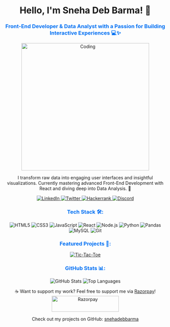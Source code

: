 <h1 align="center">Hello, I'm Sneha Deb Barma! 👋</h1>
<h3 align="center" style="color: #0070f3;">Front-End Developer & Data Analyst with a Passion for Building Interactive Experiences 💻✨</h3>

<p align="center">
  <img src="https://media.giphy.com/media/L8K62iTDkzGX6/giphy.gif" width="400" alt="Coding">
</p>

<p align="center">
  I transform raw data into engaging user interfaces and insightful visualizations. Currently mastering advanced Front-End Development with React and diving deep into Data Analysis. 🚀
</p>

<p align="center">
  <a href="https://www.linkedin.com/in/snehaDebBarma" target="_blank">
    <img src="https://img.shields.io/badge/LinkedIn-%230077B5.svg?&style=flat&logo=linkedin&logoColor=white" alt="LinkedIn" />
  </a>
  <a href="https://twitter.com/Sneha22802148" target="_blank">
    <img src="https://img.shields.io/badge/Twitter-%231DA1F2.svg?&style=flat&logo=twitter&logoColor=white" alt="Twitter" />
  </a>
  <a href="https://www.hackerrank.com/snehadebbarma2" target="_blank">
    <img src="https://img.shields.io/badge/Hackerrank-%231F8F2F.svg?&style=flat&logo=hackerrank&logoColor=white" alt="Hackerrank" />
  </a>
  <a href="https://discord.gg/snehabarma" target="_blank">
    <img src="https://img.shields.io/badge/Discord-%237289DA.svg?&style=flat&logo=discord&logoColor=white" alt="Discord" />
  </a>
</p>

<h3 align="center" style="color: #0070f3;">Tech Stack 🛠️:</h3>
<p align="center">
  <img src="https://img.shields.io/badge/HTML5-%23E34F26.svg?&style=flat&logo=html5&logoColor=white" alt="HTML5" />
  <img src="https://img.shields.io/badge/CSS3-%231572B6.svg?&style=flat&logo=css3&logoColor=white" alt="CSS3" />
  <img src="https://img.shields.io/badge/JavaScript-%23F7DF1E.svg?&style=flat&logo=javascript&logoColor=black" alt="JavaScript" />
  <img src="https://img.shields.io/badge/React-%23282C34.svg?&style=flat&logo=react&logoColor=61DAFB" alt="React" />
  <img src="https://img.shields.io/badge/Node.js-%23339933.svg?&style=flat&logo=node.js&logoColor=white" alt="Node.js" />
  <img src="https://img.shields.io/badge/Python-%233B82F6.svg?&style=flat&logo=python&logoColor=white" alt="Python" />
  <img src="https://img.shields.io/badge/Pandas-%23150458.svg?&style=flat&logo=pandas&logoColor=white" alt="Pandas" />
  <img src="https://img.shields.io/badge/MySQL-%234479A1.svg?&style=flat&logo=mysql&logoColor=white" alt="MySQL" />
  <img src="https://img.shields.io/badge/Git-%23F05032.svg?&style=flat&logo=git&logoColor=white" alt="Git" />
</p>

<h3 align="center" style="color: #0070f3;">Featured Projects 🌟:</h3>
<p align="center">
  <a href="https://github.com/snehaDebBarma/tic-tac-toe" target="_blank">
    <img src="https://img.shields.io/badge/Tic-Tac-Toe-%23000000.svg?&style=flat&logo=github" alt="Tic-Tac-Toe" />
  </a>
  <!-- Add more project badges or links as needed -->
</p>

<h3 align="center" style="color: #0070f3;">GitHub Stats 📊:</h3>
<p align="center">
  <img src="https://github-readme-stats.vercel.app/api?username=snehaDebBarma&show_icons=true&hide_title=true&count_private=true&hide=prs&theme=radical" alt="GitHub Stats" />
  <img src="https://github-readme-stats.vercel.app/api/top-langs?username=snehadebbarma&show_icons=true&locale=en&layout=compact&theme=radical" alt="Top Languages" />
</p>

<p align="center">
  ☕️ Want to support my work? Feel free to support me via <a href="https://razorpay.com/" target="_blank">Razorpay</a>! <a href="https://rzp.io/l/snehadebbarma" target="_blank"><img src="https://cdn.razorpay.com/static/assets/razorpay-gateway.png" height="50" width="210" alt="Razorpay" /></a>
</p>

<p align="center">
  Check out my projects on GitHub: <a href="https://github.com/snehadebbarma" target="_blank">snehadebbarma</a>
</p>

